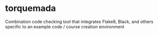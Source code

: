 # torquemada
Combination code checking tool that integrates Flake8, Black, and others specific to an example code / course creation environment
